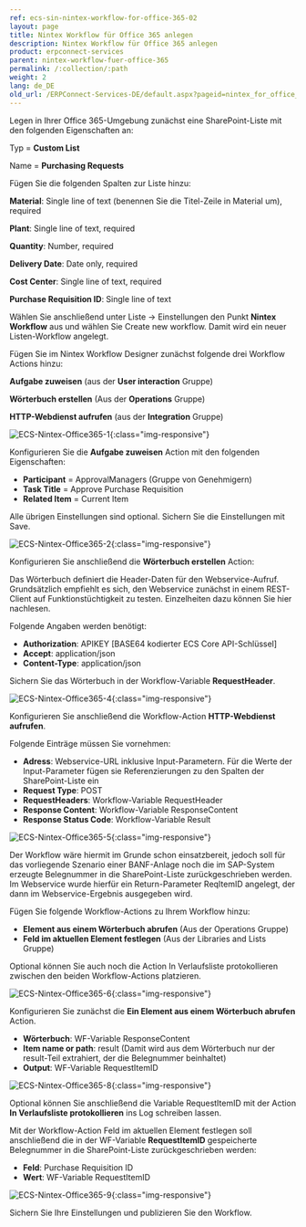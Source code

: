 ```yaml
---
ref: ecs-sin-nintex-workflow-for-office-365-02
layout: page
title: Nintex Workflow für Office 365 anlegen
description: Nintex Workflow für Office 365 anlegen
product: erpconnect-services
parent: nintex-workflow-fuer-office-365
permalink: /:collection/:path
weight: 2
lang: de_DE
old_url: /ERPConnect-Services-DE/default.aspx?pageid=nintex_for_office_365_workflow_f_r_den_webservice_anlegen
---
```


Legen in Ihrer Office 365-Umgebung zunächst eine SharePoint-Liste mit den folgenden Eigenschaften an:

Typ = **Custom List**

Name = **Purchasing Requests**


Fügen Sie die folgenden Spalten zur Liste hinzu:


**Material**: Single line of text (benennen Sie die Titel-Zeile in Material um), required

**Plant**: Single line of text, required

**Quantity**: Number, required

**Delivery Date**: Date only, required

**Cost Center**: Single line of text, required
 
**Purchase Requisition ID**: Single line of text


Wählen Sie anschließend unter Liste -> Einstellungen den Punkt **Nintex Workflow** aus und wählen Sie Create new workflow. Damit wird ein neuer Listen-Workflow angelegt. 


Fügen Sie im Nintex Workflow Designer zunächst folgende drei Workflow Actions hinzu:

**Aufgabe zuweisen** (aus der **User interaction** Gruppe)

**Wörterbuch erstellen** (Aus der **Operations** Gruppe)

**HTTP-Webdienst  aufrufen** (aus der **Integration** Gruppe)

![ECS-Nintex-Office365-1](/img/content/ECS-Nintex-Office365-1.png){:class="img-responsive"}

Konfigurieren Sie die **Aufgabe zuweisen** Action mit den folgenden Eigenschaften:

- **Participant**     = ApprovalManagers (Gruppe von Genehmigern)
- **Task Title**       = Approve Purchase Requisition
- **Related Item**  = Current Item

Alle übrigen Einstellungen sind optional. Sichern Sie die Einstellungen mit Save.


![ECS-Nintex-Office365-2](/img/content/ECS-Nintex-Office365-2.png){:class="img-responsive"}

Konfigurieren Sie anschließend die **Wörterbuch erstellen** Action: 


Das Wörterbuch definiert die Header-Daten für den Webservice-Aufruf. Grundsätzlich empfiehlt es sich, den Webservice zunächst in einem REST-Client auf Funktionstüchtigkeit zu testen. Einzelheiten dazu können Sie hier nachlesen. 


Folgende Angaben werden benötigt:

- **Authorization**: APIKEY [BASE64 kodierter ECS Core API-Schlüssel]
- **Accept**: application/json
- **Content-Type**: application/json	

Sichern Sie das Wörterbuch in der Workflow-Variable **RequestHeader**.

![ECS-Nintex-Office365-4](/img/content/ECS-Nintex-Office365-2.png){:class="img-responsive"}

Konfigurieren Sie anschließend die Workflow-Action **HTTP-Webdienst aufrufen**.  

Folgende Einträge müssen Sie vornehmen:

- **Adress**: Webservice-URL inklusive Input-Parametern. Für die Werte der Input-Parameter fügen sie Referenzierungen zu den Spalten der SharePoint-Liste ein  
- **Request Type**: POST  
- **RequestHeaders**: Workflow-Variable RequestHeader
- **Response Content**: Workflow-Variable ResponseContent	
- **Response Status Code**: Workflow-Variable Result

![ECS-Nintex-Office365-5](/img/content/ECS-Nintex-Office365-5.png){:class="img-responsive"}

Der Workflow wäre hiermit im Grunde schon einsatzbereit, jedoch soll für das vorliegende Szenario einer BANF-Anlage noch die im 
SAP-System erzeugte Belegnummer in die SharePoint-Liste zurückgeschrieben werden. Im Webservice wurde hierfür ein Return-Parameter ReqItemID 
angelegt, der dann im Webservice-Ergebnis ausgegeben wird. 

Fügen Sie folgende Workflow-Actions zu Ihrem Workflow hinzu:

- **Element aus einem Wörterbuch abrufen** (Aus der Operations Gruppe) 
- **Feld im aktuellen Element festlegen** (Aus der Libraries and Lists Gruppe)

Optional können Sie auch noch die Action In Verlaufsliste protokollieren zwischen den beiden Workflow-Actions platzieren.  

![ECS-Nintex-Office365-6](/img/content/ECS-Nintex-Office365-6.png){:class="img-responsive"}

Konfigurieren Sie zunächst die **Ein Element aus einem Wörterbuch abrufen** Action. 

- **Wörterbuch**: WF-Variable ResponseContent
- **Item name or path**: result 	(Damit wird aus dem Wörterbuch nur der result-Teil extrahiert, der die Belegnummer beinhaltet)
- **Output**: WF-Variable RequestItemID 

![ECS-Nintex-Office365-8](/img/content/ECS-Nintex-Office365-8.png){:class="img-responsive"}

Optional können Sie anschließend die Variable RequestItemID mit der Action **In Verlaufsliste protokollieren** ins Log schreiben lassen. 

Mit der Workflow-Action Feld im aktuellen Element festlegen soll anschließend die in der WF-Variable **RequestItemID** gespeicherte Belegnummer 
in die SharePoint-Liste zurückgeschrieben werden:

- **Feld**: Purchase Requisition ID
- **Wert**: WF-Variable RequestItemID

![ECS-Nintex-Office365-9](/img/content/ECS-Nintex-Office365-9.png){:class="img-responsive"}

Sichern Sie Ihre Einstellungen und publizieren Sie den Workflow.

